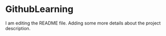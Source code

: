 # GithubLearning
I am editing the README file. Adding some more details about the project description.

